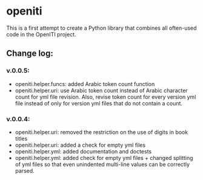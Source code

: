 # openiti

This is a first attempt to create a Python library that combines all often-used code in the OpenITI project. 

## Change log: 

### v.0.0.5:

* openiti.helper.funcs: added Arabic token count function
* openiti.helper.uri: use Arabic token count instead of Arabic character count for yml file revision. Also, revise token count for every version yml file instead of only for version yml files that do not contain a count.

### v.0.0.4: 

* openiti.helper.uri: removed the restriction on the use of digits in book titles
* openiti.helper.uri: added a check for empty yml files
* openiti.helper.yml: added documentation and doctests
* openiti.helper.yml: added check for empty yml files + changed splitting of yml files so that even unindented multi-line values can be correctly parsed.
